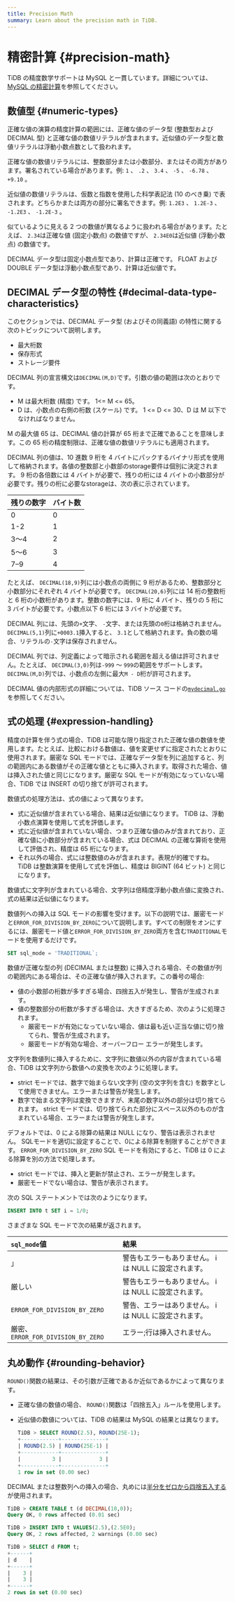 ```yaml
---
title: Precision Math
summary: Learn about the precision math in TiDB.
---
```


# 精密計算 {#precision-math}

TiDB の精度数学サポートは MySQL と一貫しています。詳細については、 [MySQL の精密計算](https://dev.mysql.com/doc/refman/5.7/en/precision-math.html)を参照してください。

## 数値型 {#numeric-types}

正確な値の演算の精度計算の範囲には、正確な値のデータ型 (整数型および DECIMAL 型) と正確な値の数値リテラルが含まれます。近似値のデータ型と数値リテラルは浮動小数点数として扱われます。

正確な値の数値リテラルには、整数部分または小数部分、またはその両方があります。署名されている場合があります。例: `1` 、 `.2` 、 `3.4` 、 `-5` 、 `-6.78` 、 `+9.10` 。

近似値の数値リテラルは、仮数と指数を使用した科学表記法 (10 のべき乗) で表されます。どちらかまたは両方の部分に署名できます。例: `1.2E3` 、 `1.2E-3` 、 `-1.2E3` 、 `-1.2E-3` 。

似ているように見える 2 つの数値が異なるように扱われる場合があります。たとえば、 `2.34`は正確な値 (固定小数点) の数値ですが、 `2.34E0`は近似値 (浮動小数点) の数値です。

DECIMAL データ型は固定小数点型であり、計算は正確です。 FLOAT および DOUBLE データ型は浮動小数点型であり、計算は近似値です。

## DECIMAL データ型の特性 {#decimal-data-type-characteristics}

このセクションでは、DECIMAL データ型 (およびその同義語) の特性に関する次のトピックについて説明します。

-   最大桁数
-   保存形式
-   ストレージ要件

DECIMAL 列の宣言構文は`DECIMAL(M,D)`です。引数の値の範囲は次のとおりです。

-   M は最大桁数 (精度) です。 1&lt;= M &lt;= 65。
-   D は、小数点の右側の桁数 (スケール) です。 1 &lt;= D &lt;= 30、D は M 以下でなければなりません。

M の最大値 65 は、DECIMAL 値の計算が 65 桁まで正確であることを意味します。この 65 桁の精度制限は、正確な値の数値リテラルにも適用されます。

DECIMAL 列の値は、10 進数 9 桁を 4 バイトにパックするバイナリ形式を使用して格納されます。各値の整数部と小数部のstorage要件は個別に決定されます。 9 桁の各倍数には 4 バイトが必要で、残りの桁には 4 バイトの小数部分が必要です。残りの桁に必要なstorageは、次の表に示されています。

| 残りの数字 | バイト数 |
| ----- | ---- |
| 0     | 0    |
| 1-2   | 1    |
| 3～4   | 2    |
| 5～6   | 3    |
| 7–9   | 4    |

たとえば、 `DECIMAL(18,9)`列には小数点の両側に 9 桁があるため、整数部分と小数部分にそれぞれ 4 バイトが必要です。 `DECIMAL(20,6)`列には 14 桁の整数桁と 6 桁の小数桁があります。整数の数字には、9 桁に 4 バイト、残りの 5 桁に 3 バイトが必要です。小数点以下 6 桁には 3 バイトが必要です。

DECIMAL 列には、先頭の`+`文字、 `-`文字、または先頭の`0`桁は格納されません。 `DECIMAL(5,1)`列に`+0003.1`挿入すると、 `3.1`として格納されます。負の数の場合、リテラルの`-`文字は保存されません。

DECIMAL 列では、列定義によって暗示される範囲を超える値は許可されません。たとえば、 `DECIMAL(3,0)`列は`-999` ～ `999`の範囲をサポートします。 `DECIMAL(M,D)`列では、小数点の左側に最大`M - D`桁が許可されます。

DECIMAL 値の内部形式の詳細については、TiDB ソース コードの[`mydecimal.go`](https://github.com/pingcap/tidb/blob/master/types/mydecimal.go)を参照してください。

## 式の処理 {#expression-handling}

精度の計算を伴う式の場合、TiDB は可能な限り指定された正確な値の数値を使用します。たとえば、比較における数値は、値を変更せずに指定されたとおりに使用されます。厳密な SQL モードでは、正確なデータ型を列に追加すると、列の範囲内にある数値がその正確な値とともに挿入されます。取得された場合、値は挿入された値と同じになります。厳密な SQL モードが有効になっていない場合、TiDB では INSERT の切り捨てが許可されます。

数値式の処理方法は、式の値によって異なります。

-   式に近似値が含まれている場合、結果は近似値になります。 TiDB は、浮動小数点演算を使用して式を評価します。
-   式に近似値が含まれていない場合、つまり正確な値のみが含まれており、正確な値に小数部分が含まれている場合、式は DECIMAL の正確な算術を使用して評価され、精度は 65 桁になります。
-   それ以外の場合、式には整数値のみが含まれます。表現が的確ですね。 TiDB は整数演算を使用して式を評価し、精度は BIGINT (64 ビット) と同じになります。

数値式に文字列が含まれている場合、文字列は倍精度浮動小数点値に変換され、式の結果は近似値になります。

数値列への挿入は SQL モードの影響を受けます。以下の説明では、厳密モードと`ERROR_FOR_DIVISION_BY_ZERO`について説明します。すべての制限をオンにするには、厳密モード値と`ERROR_FOR_DIVISION_BY_ZERO`両方を含む`TRADITIONAL`モードを使用するだけです。

```sql
SET sql_mode = 'TRADITIONAL`;
```

数値が正確な型の列 (DECIMAL または整数) に挿入される場合、その数値が列の範囲内にある場合は、その正確な値が挿入されます。この番号の場合:

-   値の小数部の桁数が多すぎる場合、四捨五入が発生し、警告が生成されます。
-   値の整数部分の桁数が多すぎる場合は、大きすぎるため、次のように処理されます。
    -   厳密モードが有効になっていない場合、値は最も近い正当な値に切り捨てられ、警告が生成されます。
    -   厳密モードが有効な場合、オーバーフロー エラーが発生します。

文字列を数値列に挿入するために、文字列に数値以外の内容が含まれている場合、TiDB は文字列から数値への変換を次のように処理します。

-   strict モードでは、数字で始まらない文字列 (空の文字列を含む) を数字として使用できません。エラーまたは警告が発生します。
-   数字で始まる文字列は変換できますが、末尾の数字以外の部分は切り捨てられます。 strict モードでは、切り捨てられた部分にスペース以外のものが含まれている場合、エラーまたは警告が発生します。

デフォルトでは、0 による除算の結果は NULL になり、警告は表示されません。 SQLモードを適切に設定することで、0による除算を制限することができます。 `ERROR_FOR_DIVISION_BY_ZERO` SQL モードを有効にすると、TiDB は 0 による除算を別の方法で処理します。

-   strict モードでは、挿入と更新が禁止され、エラーが発生します。
-   厳密モードでない場合は、警告が表示されます。

次の SQL ステートメントでは次のようになります。

```sql
INSERT INTO t SET i = 1/0;
```

さまざまな SQL モードで次の結果が返されます。

| `sql_mode`値                      | 結果                              |
| :------------------------------- | :------------------------------ |
| 」                                | 警告もエラーもありません。 i は NULL に設定されます。 |
| 厳しい                              | 警告もエラーもありません。 i は NULL に設定されます。 |
| `ERROR_FOR_DIVISION_BY_ZERO`     | 警告、エラーはありません。 i は NULL に設定されます。 |
| 厳密、 `ERROR_FOR_DIVISION_BY_ZERO` | エラー;行は挿入されません。                  |

## 丸め動作 {#rounding-behavior}

`ROUND()`関数の結果は、その引数が正確であるか近似であるかによって異なります。

-   正確な値の数値の場合、 `ROUND()`関数は「四捨五入」ルールを使用します。
-   近似値の数値については、TiDB の結果は MySQL の結果とは異なります。

    ```sql
    TiDB > SELECT ROUND(2.5), ROUND(25E-1);
    +------------+--------------+
    | ROUND(2.5) | ROUND(25E-1) |
    +------------+--------------+
    |          3 |            3 |
    +------------+--------------+
    1 row in set (0.00 sec)
    ```

DECIMAL または整数列への挿入の場合、丸めには[半分をゼロから四捨五入する](https://en.wikipedia.org/wiki/Rounding#Round_half_away_from_zero)が使用されます。

```sql
TiDB > CREATE TABLE t (d DECIMAL(10,0));
Query OK, 0 rows affected (0.01 sec)

TiDB > INSERT INTO t VALUES(2.5),(2.5E0);
Query OK, 2 rows affected, 2 warnings (0.00 sec)

TiDB > SELECT d FROM t;
+------+
| d    |
+------+
|    3 |
|    3 |
+------+
2 rows in set (0.00 sec)
```
